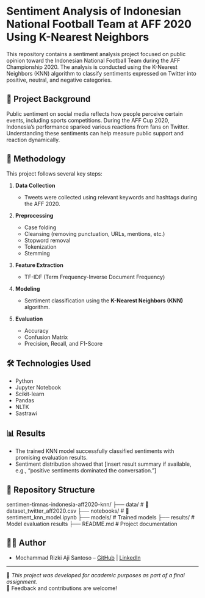 # Sentiment Analysis of Indonesian National Football Team at AFF 2020 Using K-Nearest Neighbors

This repository contains a sentiment analysis project focused on public opinion toward the Indonesian National Football Team during the AFF Championship 2020. The analysis is conducted using the K-Nearest Neighbors (KNN) algorithm to classify sentiments expressed on Twitter into positive, neutral, and negative categories.

## 📌 Project Background

Public sentiment on social media reflects how people perceive certain events, including sports competitions. During the AFF Cup 2020, Indonesia’s performance sparked various reactions from fans on Twitter. Understanding these sentiments can help measure public support and reaction dynamically.

## 🧪 Methodology

This project follows several key steps:

1. **Data Collection**  
   - Tweets were collected using relevant keywords and hashtags during the AFF 2020.

2. **Preprocessing**  
   - Case folding  
   - Cleansing (removing punctuation, URLs, mentions, etc.)  
   - Stopword removal  
   - Tokenization  
   - Stemming  

3. **Feature Extraction**  
   - TF-IDF (Term Frequency-Inverse Document Frequency)

4. **Modeling**  
   - Sentiment classification using the **K-Nearest Neighbors (KNN)** algorithm.

5. **Evaluation**  
   - Accuracy  
   - Confusion Matrix  
   - Precision, Recall, and F1-Score

## 🛠️ Technologies Used

- Python  
- Jupyter Notebook  
- Scikit-learn  
- Pandas  
- NLTK  
- Sastrawi

## 📊 Results

- The trained KNN model successfully classified sentiments with promising evaluation results.
- Sentiment distribution showed that [insert result summary if available, e.g., “positive sentiments dominated the conversation.”]

## 📁 Repository Structure
sentimen-timnas-indonesia-aff2020-knn/ 
├── data/                # 📄dataset_twitter_aff2020.csv
├── notebooks/           # 📄sentiment_knn_model.ipynb
├── models/              # Trained models
├── results/             # Model evaluation results
├── README.md            # Project documentation


## 👨‍💻 Author

- Mochammad Rizki Aji Santoso – [GitHub](https://github.com/rizkyjisantt-dev) | [LinkedIn](https://linkedin.com/in/moch-rizki)

---

📌 *This project was developed for academic purposes as part of a final assignment.*  
📣 Feedback and contributions are welcome!

